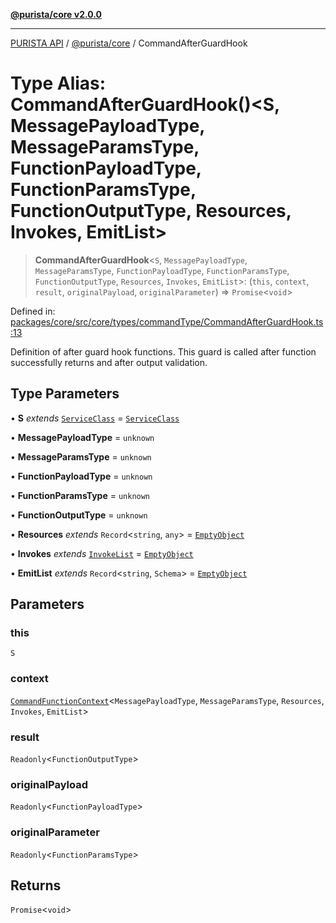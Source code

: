 [**@purista/core v2.0.0**](../README.md)

***

[PURISTA API](../../../packages.md) / [@purista/core](../README.md) / CommandAfterGuardHook

# Type Alias: CommandAfterGuardHook()\<S, MessagePayloadType, MessageParamsType, FunctionPayloadType, FunctionParamsType, FunctionOutputType, Resources, Invokes, EmitList\>

> **CommandAfterGuardHook**\<`S`, `MessagePayloadType`, `MessageParamsType`, `FunctionPayloadType`, `FunctionParamsType`, `FunctionOutputType`, `Resources`, `Invokes`, `EmitList`\>: (`this`, `context`, `result`, `originalPayload`, `originalParameter`) => `Promise`\<`void`\>

Defined in: [packages/core/src/core/types/commandType/CommandAfterGuardHook.ts:13](https://github.com/puristajs/purista/blob/master/packages/core/src/core/types/commandType/CommandAfterGuardHook.ts#L13)

Definition of after guard hook functions.
This guard is called after function successfully returns and after output validation.

## Type Parameters

• **S** *extends* [`ServiceClass`](../interfaces/ServiceClass.md) = [`ServiceClass`](../interfaces/ServiceClass.md)

• **MessagePayloadType** = `unknown`

• **MessageParamsType** = `unknown`

• **FunctionPayloadType** = `unknown`

• **FunctionParamsType** = `unknown`

• **FunctionOutputType** = `unknown`

• **Resources** *extends* `Record`\<`string`, `any`\> = [`EmptyObject`](EmptyObject.md)

• **Invokes** *extends* [`InvokeList`](InvokeList.md) = [`EmptyObject`](EmptyObject.md)

• **EmitList** *extends* `Record`\<`string`, `Schema`\> = [`EmptyObject`](EmptyObject.md)

## Parameters

### this

`S`

### context

[`CommandFunctionContext`](CommandFunctionContext.md)\<`MessagePayloadType`, `MessageParamsType`, `Resources`, `Invokes`, `EmitList`\>

### result

`Readonly`\<`FunctionOutputType`\>

### originalPayload

`Readonly`\<`FunctionPayloadType`\>

### originalParameter

`Readonly`\<`FunctionParamsType`\>

## Returns

`Promise`\<`void`\>
